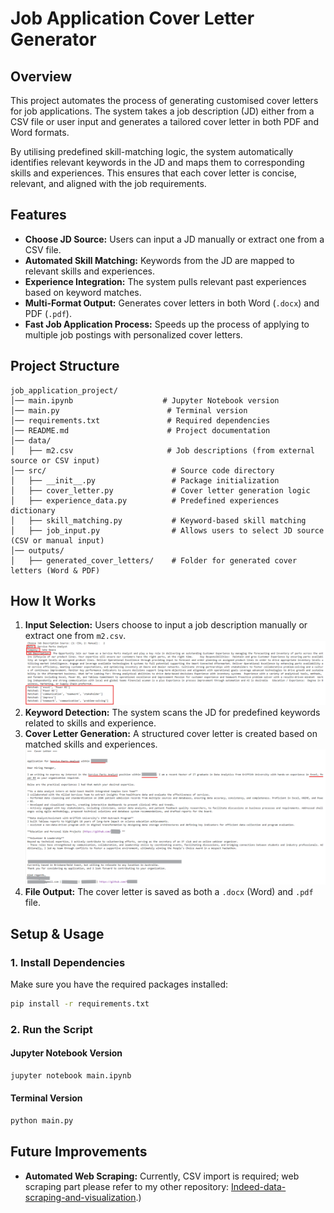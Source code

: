 # Job Application Cover Letter Generator

## Overview
This project automates the process of generating customised cover letters for job applications. The system takes a job description (JD) either from a CSV file or user input and generates a tailored cover letter in both PDF and Word formats. 

By utilising predefined skill-matching logic, the system automatically identifies relevant keywords in the JD and maps them to corresponding skills and experiences. This ensures that each cover letter is concise, relevant, and aligned with the job requirements.

## Features
- **Choose JD Source:** Users can input a JD manually or extract one from a CSV file.
- **Automated Skill Matching:** Keywords from the JD are mapped to relevant skills and experiences.
- **Experience Integration:** The system pulls relevant past experiences based on keyword matches.
- **Multi-Format Output:** Generates cover letters in both Word (`.docx`) and PDF (`.pdf`).
- **Fast Job Application Process:** Speeds up the process of applying to multiple job postings with personalized cover letters.

## Project Structure
```
job_application_project/
│── main.ipynb                    # Jupyter Notebook version
│── main.py                        # Terminal version
│── requirements.txt               # Required dependencies
│── README.md                      # Project documentation
│── data/
│   ├── m2.csv                     # Job descriptions (from external source or CSV input)
│── src/                            # Source code directory
│   ├── __init__.py                 # Package initialization
│   ├── cover_letter.py             # Cover letter generation logic
│   ├── experience_data.py          # Predefined experiences dictionary
│   ├── skill_matching.py           # Keyword-based skill matching
│   ├── job_input.py                # Allows users to select JD source (CSV or manual input)
│── outputs/
│   ├── generated_cover_letters/    # Folder for generated cover letters (Word & PDF)
```

## How It Works
1. **Input Selection:** Users choose to input a job description manually or extract one from `m2.csv`.
![Demo: Text output ](https://github.com/fafadu/job_application_project/blob/main/assests/jobinput.png)
2. **Keyword Detection:** The system scans the JD for predefined keywords related to skills and experience.
3. **Cover Letter Generation:** A structured cover letter is created based on matched skills and experiences.
![Demo: input jobs' info ](https://github.com/fafadu/job_application_project/blob/main/assests/coverletter_example.png)
4. **File Output:** The cover letter is saved as both a `.docx` (Word) and `.pdf` file.

## Setup & Usage
### **1. Install Dependencies**
Make sure you have the required packages installed:
```bash
pip install -r requirements.txt
```

### **2. Run the Script**
#### **Jupyter Notebook Version**
```bash
jupyter notebook main.ipynb
```
#### **Terminal Version**
```bash
python main.py
```

## Future Improvements
- **Automated Web Scraping:** Currently, CSV import is required; web scraping part please refer to my other repository: [Indeed-data-scraping-and-visualization](https://github.com/fafadu/Indeed-data-scraping-and-visualization).)


